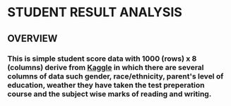 # STUDENT RESULT ANALYSIS
## OVERVIEW
### This is simple student score data with 1000 (rows) x  8 (columns) derive from [Kaggle](https://www.kaggle.com/datasets/spscientist/students-performance-in-exams/download?datasetVersionNumber=1) in which there are several columns of data such gender, race/ethnicity, parent's level of education, weather they have taken the test preperation course and the subject wise marks of reading and writing.

### 

